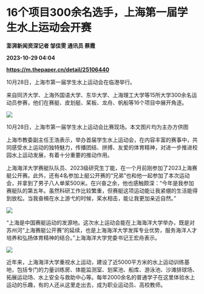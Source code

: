 # 16个项目300余名选手，上海第一届学生水上运动会开赛
**澎湃新闻资深记者 邹佳雯 通讯员 蔡霞**

**2023-10-29 04:04**

**https://m.thepaper.cn/detail/25106440**

10月28日，上海市第一届学生水上运动会在临港举行。

来自同济大学、上海外国语大学、东华大学、上海理工大学等15所大学300余名运动员参赛，他们在赛艇、皮划艇、桨板、龙舟、帆船等16个项目中展开角逐。

![](https://imagecloud.thepaper.cn/thepaper/image/276/118/284.png)

10月28日，上海市第一届学生水上运动会比赛现场。本文图片均为主办方供图

上海市教委副主任王浩表示，举办首届学生水上运动会，在内容丰富的赛事中，共同感受水上运动的独特魅力，传播团结、拼搏、友爱的体育精神，对进一步推进校园水上运动发展，有着十分重要的推动作用。

上海海洋大学赛艇队队员、2023级研究生丁能，在一个月前刚参加了2023上海赛艇公开赛。此外，还有4名参加上艇公开赛的“兄弟”也和他一起参加了本次运动会，并拿到了男子八人单桨500米。在兴奋之余，他也感触颇深：“今年是我参加赛艇队的第五年。虽然科研工作比较繁重，但赛艇这项运动能让我紧绷的生活能得到放松。当我奋楫在水上游弋的时候，桨水相击，能让我更加亲近自然。”

![](https://imagecloud.thepaper.cn/thepaper/image/276/118/285.JPG)

“上海是中国赛艇运动的发源地。这次水上运动会能在上海海洋大学举办，既是对苏州河“上海赛艇公开赛”的延续，也是上海海洋大学发挥专业优势，服务海洋人才培养和弘扬体育精神的结合。”上海海洋大学党委书记王宏舟表示。

![](https://imagecloud.thepaper.cn/thepaper/image/276/118/286.png)

近年来，上海海洋大学重视水上运动，建设了近5000平方米的水上运动训练基地，包括专门的力量训练房、体能监测室、划桨池、船库、游泳池、沙滩排球场、拓展运动场、水上安全与救助中心等。每年2000余名的普通学子在这里体验水上运动的乐趣，有的人还从这里走出去，成为职业运动员、高校教师。